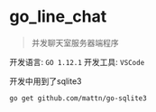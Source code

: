 # go_line_chat
> 并发聊天室服务器端程序

开发语言: `GO 1.12.1`
开发工具: `VSCode`

开发中用到了sqlite3
```Bash
go get github.com/mattn/go-sqlite3
```
